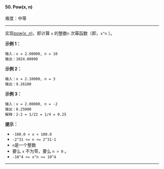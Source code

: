 #### 50. Pow(x, n)

难度：中等

---

实现[pow(_x_, _n_)](https://www.cplusplus.com/reference/valarray/pow/)，即计算 `x` 的整数`n` 次幂函数（即，`x^n` ）。

**示例 1：**

```
输入：x = 2.00000, n = 10
输出：1024.00000
```

**示例 2：**

```
输入：x = 2.10000, n = 3
输出：9.26100
```

**示例 3：**

```
输入：x = 2.00000, n = -2
输出：0.25000
解释：2-2 = 1/22 = 1/4 = 0.25
```

**提示：**

* `-100.0 < x < 100.0`
* `-2^31 <= n <= 2^31-1`
* `n`是一个整数
* 要么 `x` 不为零，要么 `n > 0` 。
* `-10^4 <= x^n <= 10^4`

---

```C++

```
